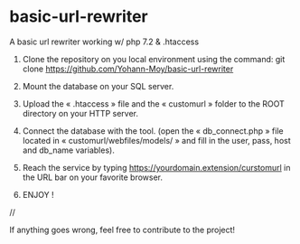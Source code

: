 # basic-url-rewriter
A basic url rewriter working w/ php 7.2 &amp; .htaccess

1. Clone the repository on you local environment using the command: git clone https://github.com/Yohann-Moy/basic-url-rewriter
2. Mount the database on your SQL server.
3. Upload the « .htaccess » file and the « customurl » folder to the ROOT directory on your HTTP server.
4. Connect the database with the tool. (open the « db_connect.php » file located in « customurl/webfiles/models/ » and fill in the user, pass, host and db_name variables).
5. Reach the service by typing https://yourdomain.extension/curstomurl in the URL bar on your favorite browser.

6. ENJOY !

//

If anything goes wrong, feel free to contribute to the project! 
